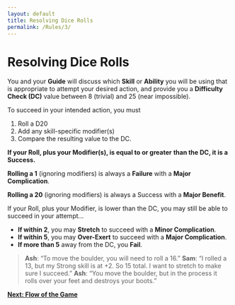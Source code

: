 ```yaml
---
layout: default
title: Resolving Dice Rolls
permalink: /Rules/3/
---
```

# Resolving Dice Rolls
You and your **Guide** will discuss which **Skill** or **Ability** you will be using that is appropriate to attempt your desired action, and provide you a **Difficulty Check (DC)** value between 8 (trivial) and 25 (near impossible).

To succeed in your intended action, you must
1. Roll a D20
2. Add any skill-specific modifier(s)
3. Compare the resulting value to the DC.

  **If your Roll, plus your Modifier(s), is equal to or greater**
  **than the DC, it is a Success.**

**Rolling a 1** (ignoring modifiers) is always a **Failure** with a **Major Complication**.

**Rolling a 20** (ignoring modifiers) is always a Success with a **Major Benefit**.

If your Roll, plus your Modifier, is lower than the DC,
you may still be able to succeed in your attempt…
- **If within 2**, you may **Stretch** to succeed with a **Minor Complication**. 
- **If within 5**, you may **Over-Exert** to succeed with a  **Major Complication**. 
- **If more than 5** away from the DC, you **Fail**.

>**Ash**: “To move the boulder, you will need to roll a 16.” 
>**Sam**: “I rolled a 13, but my Strong skill is at +2. So 15 	total. I want to stretch to make sure I succeed.”
>**Ash**: “You move the boulder, but in the process it rolls over your feet and destroys your boots.”

**[Next: Flow of the Game]({{site.baseurl}}/Rules/4/)** 
